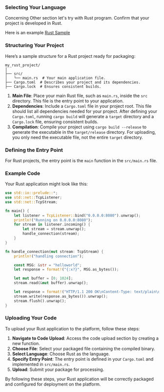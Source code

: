 ### Selecting Your Language

Concerning Other section let's try with Rust program. Confirm that your project is developed in Rust.

Here is an example [Rust Sample](https://github.com/aleph-im/aleph-vm/tree/main/examples/example_http_rust)

### Structuring Your Project

Here’s a sample structure for a Rust project ready for packaging:

```plaintext
my_rust_project/
│
├── src/
│   └── main.rs  # Your main application file.
├── Cargo.toml  # Describes your project and its dependencies.
├── Cargo.lock  # Ensures consistent builds.
```

1. **Main File**: Place your main Rust file, such as `main.rs`, inside the `src` directory. This file is the entry point to your application.
2. **Dependencies**: Include a `Cargo.toml` file in your project root. This file should list all dependencies needed for your project. After defining your `Cargo.toml`, running `cargo build` will generate a `target` directory and a `Cargo.lock` file, ensuring consistent builds.
3. **Compilation**: Compile your project using `cargo build --release` to generate the executable in the `target/release` directory. For uploading, you only need the executable file, not the entire `target` directory.

### Defining the Entry Point

For Rust projects, the entry point is the `main` function in the `src/main.rs` file.

### Example Code

Your Rust application might look like this:

```rust
use std::io::prelude::*;
use std::net::TcpListener;
use std::net::TcpStream;

fn main() {
    let listener = TcpListener::bind("0.0.0.0:8080").unwrap();
    println!("Running on 0.0.0.0:8080");
    for stream in listener.incoming() {
        let stream = stream.unwrap();
        handle_connection(stream);
    }
}

fn handle_connection(mut stream: TcpStream) {
    println!("handling connection");

    const MSG: &str = "helloworld";
    let response = format!("{:x?}", MSG.as_bytes());

    let mut buffer = [0; 1024];
    stream.read(&mut buffer).unwrap();

    let response = format!("HTTP/1.1 200 OK\nContent-Type: text/plain\n\nOKIDOK\n{}", response);
    stream.write(response.as_bytes()).unwrap();
    stream.flush().unwrap();
}
```

### Uploading Your Code

To upload your Rust application to the platform, follow these steps:

1. **Navigate to Code Upload**: Access the code upload section by creating a new function.
2. **Choose File**: Select your packaged file containing the compiled binary.
3. **Select Language**: Choose Rust as the language.
4. **Specify Entry Point**: The entry point is defined in your `Cargo.toml` and implemented in `src/main.rs`. 
5. **Upload**: Submit your package for processing.

By following these steps, your Rust application will be correctly packaged and configured for deployment on the platform.
